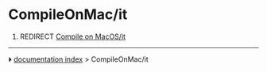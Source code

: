 # CompileOnMac/it
1.  REDIRECT [Compile on MacOS/it](Compile_on_MacOS/it.md)



---
⏵ [documentation index](../README.md) > CompileOnMac/it
